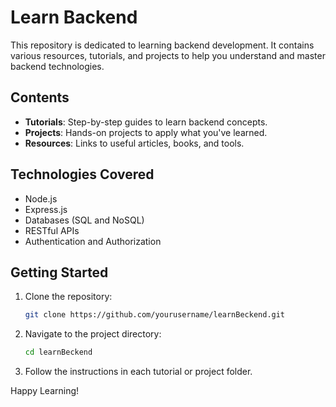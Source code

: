 # Learn Backend



This repository is dedicated to learning backend development. It contains various resources, tutorials, and projects to help you understand and master backend technologies.

## Contents

- **Tutorials**: Step-by-step guides to learn backend concepts.
- **Projects**: Hands-on projects to apply what you've learned.
- **Resources**: Links to useful articles, books, and tools.

## Technologies Covered

- Node.js
- Express.js
- Databases (SQL and NoSQL)
- RESTful APIs
- Authentication and Authorization

## Getting Started

1. Clone the repository:
    ```bash
    git clone https://github.com/yourusername/learnBeckend.git
    ```
2. Navigate to the project directory:
    ```bash
    cd learnBeckend
    ```
3. Follow the instructions in each tutorial or project folder.

Happy Learning!



